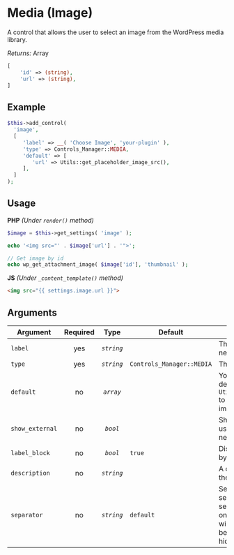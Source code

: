 # Media (Image)
A control that allows the user to select an image from the WordPress media library. 

*Returns:* Array
```php
[
    'id' => (string),
    'url' => (string),
]
```

## Example

```php
$this->add_control(
  'image',
  [
     'label' => __( 'Choose Image', 'your-plugin' ),
     'type' => Controls_Manager::MEDIA,
     'default' => [
        'url' => Utils::get_placeholder_image_src(),
     ],
  ]
);
```

## Usage

**PHP** *(Under `render()` method)*
```php
$image = $this->get_settings( 'image' );

echo '<img src="' . $image['url'] . '">';

// Get image by id
echo wp_get_attachment_image( $image['id'], 'thumbnail' );
```

**JS** *(Under `_content_template()` method)*
```html
<img src="{{ settings.image.url }}">
```

## Arguments

Argument        | Required   | Type         | Default                      | Description
------------    | :--------: | :------:     | ---------------------------- | ---------------------------------------------
`label`         | yes        | *`string`*   |                              | The label of the control - displayed next to it
`type`          | yes        | *`string`*   | `Controls_Manager::MEDIA`    | The type of the control
`default`       | no         | *`array`*    |                              | You may set the `url` property of the default array to: `Utils::get_placeholder_image_src()` to show Elementor's placeholder image.
`show_external` | no         | *`bool`*     |                              | Shows a toggle button that allows user to set it to open the link in a new tab
`label_block`   | no         | *`bool`*     | `true`                       | Display the label above the control by setting to true
`description`   | no         | *`string`*   |                              | A description text to display below the control
`separator`     | no         | *`string`*   | `default`                    | Set the position of the control separator. `default` means that the separator will be posited depending on the control type. `before` or `after` will force the separator position before/after the control. `none` will hide the separator

